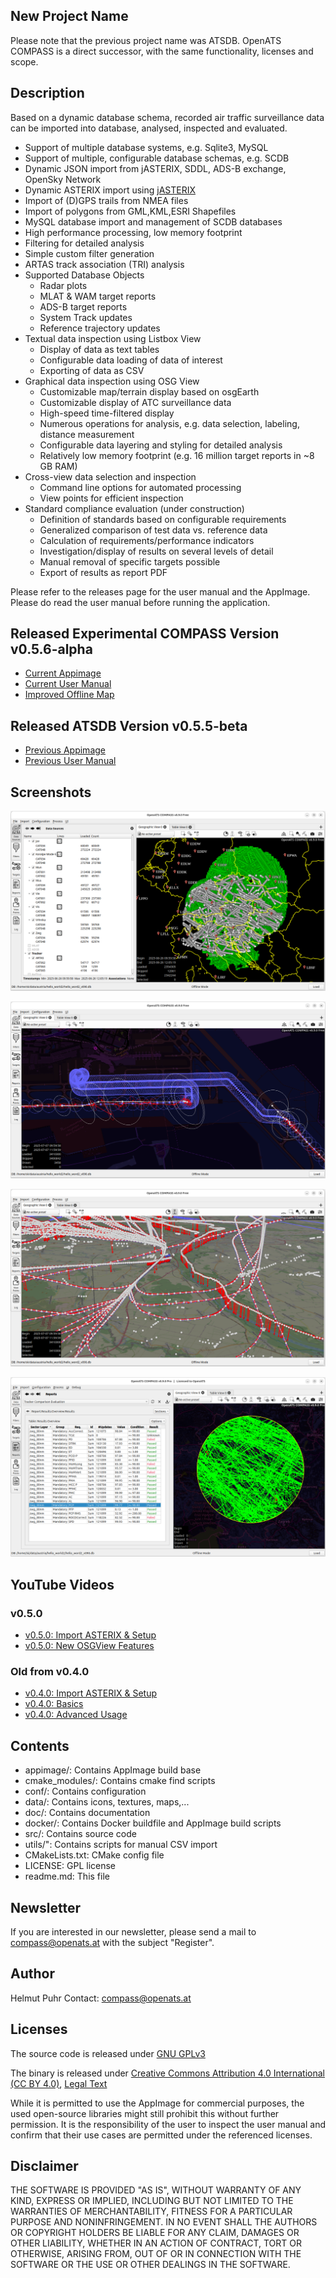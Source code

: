 ## New Project Name
Please note that the previous project name was ATSDB. OpenATS COMPASS is a direct successor, with the same functionality, licenses and scope.

## Description
Based on a dynamic database schema, recorded air traffic surveillance data can be imported into database, analysed, inspected and evaluated.

- Support of multiple database systems, e.g. Sqlite3, MySQL
- Support of multiple, configurable database schemas, e.g. SCDB
- Dynamic JSON import from jASTERIX, SDDL, ADS-B exchange, OpenSky Network
- Dynamic ASTERIX import using [jASTERIX](https://github.com/hpuhr/jASTERIX)
- Import of (D)GPS trails from NMEA files
- Import of polygons from GML,KML,ESRI Shapefiles
- MySQL database import and management of SCDB databases
- High performance processing, low memory footprint
- Filtering for detailed analysis
- Simple custom filter generation
- ARTAS track association (TRI) analysis
- Supported Database Objects
  - Radar plots
  - MLAT & WAM target reports
  - ADS-B target reports
  - System Track updates
  - Reference trajectory updates
- Textual data inspection using Listbox View
  - Display of data as text tables
  - Configurable data loading of data of interest
  - Exporting of data as CSV
- Graphical data inspection using OSG View
  - Customizable map/terrain display based on osgEarth
  - Customizable display of ATC surveillance data
  - High-speed time-filtered display
  - Numerous operations for analysis, e.g. data selection, labeling, distance measurement
  - Configurable data layering and styling for detailed analysis
  - Relatively low memory footprint (e.g. 16 million target reports in ~8 GB RAM)
- Cross-view data selection and inspection
  - Command line options for automated processing
  - View points for efficient inspection
- Standard compliance evaluation (under construction)
  - Definition of standards based on configurable requirements
  - Generalized comparison of test data vs. reference data
  - Calculation of requirements/performance indicators
  - Investigation/display of results on several levels of detail
  - Manual removal of specific targets possible
  - Export of results as report PDF


Please refer to the releases page for the user manual and the AppImage. Please do read the user manual before running the application.

## Released Experimental COMPASS Version v0.5.6-alpha
- [Current Appimage](https://github.com/hpuhr/COMPASS/releases/download/v0.5.6-alpha/COMPASS-v0.5.6-alpha.AppImage)
- [Current User Manual](https://github.com/hpuhr/COMPASS/releases/download/v0.5.6-alpha/user_manual_v0.5.6.pdf)
- [Improved Offline Map](https://github.com/hpuhr/COMPASS/releases/download/v0.5.4-beta/map_minimal_detailed.zip)

## Released ATSDB Version v0.5.5-beta
- [Previous Appimage](https://github.com/hpuhr/COMPASS/releases/download/v0.5.5-beta/ATSDB-v0.5.5.AppImage)
- [Previous User Manual](https://github.com/hpuhr/COMPASS/releases/download/v0.5.5-beta/user_manual_v0.5.5.pdf)


## Screenshots

![alt text](https://github.com/hpuhr/COMPASS/blob/master/doc/screenshots/app_ss1.png)

![alt text](https://github.com/hpuhr/COMPASS/blob/master/doc/screenshots/app_ss3.png)

![alt text](https://github.com/hpuhr/COMPASS/blob/master/doc/screenshots/app_ss2.png)

![alt text](https://github.com/hpuhr/COMPASS/blob/master/doc/screenshots/app_ss4.png)

## YouTube Videos
### v0.5.0
- [v0.5.0: Import ASTERIX & Setup](https://youtu.be/o1S3S9tcifA)
- [v0.5.0: New OSGView Features](https://youtu.be/c1v3tIjNLVM)

### Old from v0.4.0
- [v0.4.0: Import ASTERIX & Setup](https://youtu.be/QIMVb9HNBJc)
- [v0.4.0: Basics](https://youtu.be/ny47qrBlyfM)
- [v0.4.0: Advanced Usage](https://youtu.be/_L65VO8TsyE)


## Contents

- appimage/: Contains AppImage build base
- cmake_modules/: Contains cmake find scripts
- conf/: Contains configuration
- data/: Contains icons, textures, maps,...
- doc/: Contains documentation
- docker/: Contains Docker buildfile and AppImage build scripts
- src/: Contains source code
- utils/": Contains scripts for manual CSV import
- CMakeLists.txt: CMake config file
- LICENSE: GPL license
- readme.md: This file

## Newsletter
If you are interested in our newsletter, please send a mail to compass@openats.at with the subject "Register".

## Author
Helmut Puhr
Contact: compass@openats.at

## Licenses
The source code is released under [GNU GPLv3](https://www.gnu.org/licenses/gpl-3.0.en.html)

The binary is released under [Creative Commons Attribution 4.0 International (CC BY 4.0)](https://creativecommons.org/licenses/by/4.0/), [Legal Text](https://creativecommons.org/licenses/by/4.0/legalcode)

While it is permitted to use the AppImage for commercial purposes, the used open-source libraries might still prohibit this without further permission. It is the responsibility of the user to inspect the user manual and confirm that their use cases are permitted under the referenced licenses.

Disclaimer
----------

THE SOFTWARE IS PROVIDED "AS IS", WITHOUT WARRANTY OF ANY KIND, EXPRESS OR IMPLIED, INCLUDING BUT NOT LIMITED TO THE WARRANTIES OF MERCHANTABILITY, FITNESS FOR A PARTICULAR PURPOSE AND NONINFRINGEMENT. IN NO EVENT SHALL THE AUTHORS OR COPYRIGHT HOLDERS BE LIABLE FOR ANY CLAIM, DAMAGES OR OTHER LIABILITY, WHETHER IN AN ACTION OF CONTRACT, TORT OR OTHERWISE, ARISING FROM, OUT OF OR IN CONNECTION WITH THE SOFTWARE OR THE USE OR OTHER DEALINGS IN THE SOFTWARE.


